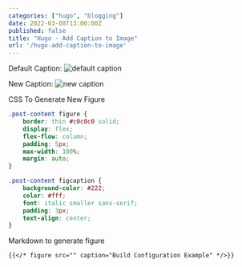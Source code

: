 ```yaml
---
categories: ["hugo", "blogging"]
date: 2022-03-08T13:00:00Z
published: false
title: "Hugo - Add Caption to Image"
url: '/hugo-add-caption-to-image'
---
```



<!--more-->

Default Caption:
![default caption](/images/hugo/figure/default-figure.png)

New Caption:
![new caption](/images/hugo/figure/new-figure.png)

CSS To Generate New Figure

```css
.post-content figure {
    border: thin #c0c0c0 solid;
    display: flex;
    flex-flow: column;
    padding: 5px;
    max-width: 100%;
    margin: auto;
}

.post-content figcaption {
    background-color: #222;
    color: #fff;
    font: italic smaller sans-serif;
    padding: 3px;
    text-align: center;
}
```

Markdown to generate figure

```markdown
{{</* figure src="" caption="Build Configuration Example" */>}}
```

